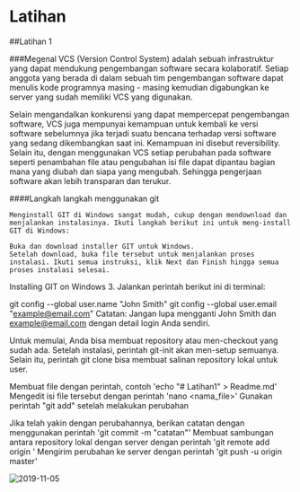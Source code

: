 # Latihan
##Latihan 1

###Megenal VCS (Version Control System) adalah sebuah infrastruktur yang dapat mendukung pengembangan software secara kolaboratif. Setiap anggota yang berada di dalam sebuah tim pengembangan software dapat menulis kode programnya masing - masing kemudian digabungkan ke server yang sudah memiliki VCS yang digunakan.

Selain mengandalkan konkurensi yang dapat mempercepat pengembangan software, VCS juga mempunyai kemampuan untuk kembali ke versi software sebelumnya jika terjadi suatu bencana terhadap versi software yang sedang dikembangkan saat ini. Kemampuan ini disebut reversibility. Selain itu, dengan menggunakan VCS setiap perubahan pada software seperti penambahan file atau pengubahan isi file dapat dipantau bagian mana yang diubah dan siapa yang mengubah. Sehingga pengerjaan software akan lebih transparan dan terukur.

####Langkah langkah menggunakan git

    Menginstall GIT di Windows sangat mudah, cukup dengan mendownload dan menjalankan instalasinya. Ikuti langkah berikut ini untuk meng-install GIT di Windows:

    Buka dan download installer GIT untuk Windows.
    Setelah download, buka file tersebut untuk menjalankan proses instalasi. Ikuti semua instruksi, klik Next dan Finish hingga semua proses instalasi selesai.

Installing GIT on Windows 3. Jalankan perintah berikut ini di terminal:

git config --global user.name "John Smith" git config --global user.email "example@email.com" Catatan: Jangan lupa mengganti John Smith dan example@email.com dengan detail login Anda sendiri.

Untuk memulai, Anda bisa membuat repository atau men-checkout yang sudah ada. Setelah instalasi, perintah git-init akan men-setup semuanya. Selain itu, perintah git clone bisa membuat salinan repository lokal untuk user.

Membuat file dengan perintah, contoh 'echo "# Latihan1" > Readme.md' Mengedit isi file tersebut dengan perintah 'nano <nama_file>' Gunakan perintah "git add" setelah melakukan perubahan

Jika telah yakin dengan perubahannya, berikan catatan dengan menggunakan perintah 'git commit -m "catatan"' Membuat sambungan antara repository lokal dengan server dengan perintah 'git remote add origin ' Mengirim perubahan ke server dengan perintah 'git push -u origin master'

![2019-11-05](https://user-images.githubusercontent.com/57079848/68187866-64c38780-ffda-11e9-957d-af3966b2da31.png)
